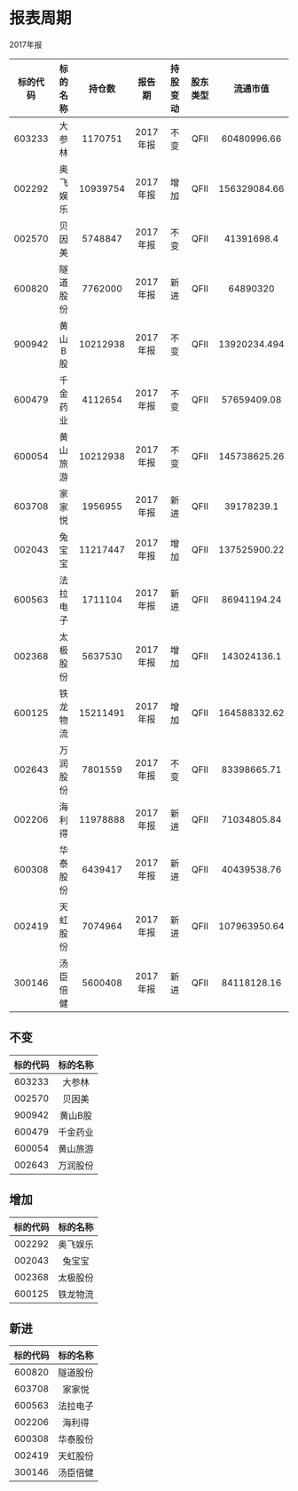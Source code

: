 # 报表周期 

2017年报

| 标的代码 | 标的名称 | 持仓数 | 报告期 | 持股变动 | 股东类型 | 流通市值 |
|:--:|:--:|:--:|:--:|:--:|:--:|:--:|
|603233|大参林|1170751|2017年报|不变|QFII|60480996.66|
|002292|奥飞娱乐|10939754|2017年报|增加|QFII|156329084.66|
|002570|贝因美|5748847|2017年报|不变|QFII|41391698.4|
|600820|隧道股份|7762000|2017年报|新进|QFII|64890320|
|900942|黄山B股|10212938|2017年报|不变|QFII|13920234.494|
|600479|千金药业|4112654|2017年报|不变|QFII|57659409.08|
|600054|黄山旅游|10212938|2017年报|不变|QFII|145738625.26|
|603708|家家悦|1956955|2017年报|新进|QFII|39178239.1|
|002043|兔宝宝|11217447|2017年报|增加|QFII|137525900.22|
|600563|法拉电子|1711104|2017年报|新进|QFII|86941194.24|
|002368|太极股份|5637530|2017年报|增加|QFII|143024136.1|
|600125|铁龙物流|15211491|2017年报|增加|QFII|164588332.62|
|002643|万润股份|7801559|2017年报|不变|QFII|83398665.71|
|002206|海利得|11978888|2017年报|新进|QFII|71034805.84|
|600308|华泰股份|6439417|2017年报|新进|QFII|40439538.76|
|002419|天虹股份|7074964|2017年报|新进|QFII|107963950.64|
|300146|汤臣倍健|5600408|2017年报|新进|QFII|84118128.16|


## 不变 

| 标的代码 | 标的名称 |
|:--:|:--:|
|603233|大参林|
|002570|贝因美|
|900942|黄山B股|
|600479|千金药业|
|600054|黄山旅游|
|002643|万润股份|


## 增加 

| 标的代码 | 标的名称 |
|:--:|:--:|
|002292|奥飞娱乐|
|002043|兔宝宝|
|002368|太极股份|
|600125|铁龙物流|


## 新进 

| 标的代码 | 标的名称 |
|:--:|:--:|
|600820|隧道股份|
|603708|家家悦|
|600563|法拉电子|
|002206|海利得|
|600308|华泰股份|
|002419|天虹股份|
|300146|汤臣倍健|

